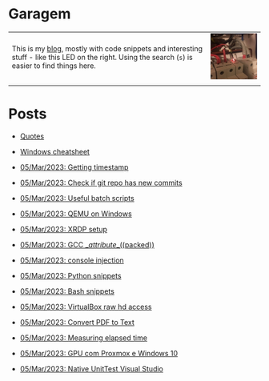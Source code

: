 # Garagem
|||
|:---|:---:|
This is my [blog](about.md), mostly with code snippets and interesting stuff - like this LED on the right. Using the search (`s`) is easier to find things here. | ![:)](misc/breaker-led.jpg)
|||

# Posts
- [Quotes](misc/quotes.md)
- [Windows cheatsheet](misc/windows.md)

- [05/Mar/2023: Getting timestamp](posts/2023.03.05-19.33.48/Getting_timestamp.md)
- [05/Mar/2023: Check if git repo has new commits](posts/2023.03.05-19.50.47/Check_if_git_repo_has_new_commits.md)
- [05/Mar/2023: Useful batch scripts](posts/2023.03.05-19.59.07/Useful_batch_scripts.md)
- [05/Mar/2023: QEMU on Windows](posts/2023.03.05-20.02.27/QEMU_on_Windows.md)
- [05/Mar/2023: XRDP setup](posts/2023.03.05-20.07.12/XRDP_setup.md)
- [05/Mar/2023: GCC \__attribute__((packed))](posts/2023.03.05-20.09.41/GCC_and_attribute_packed_in_Linux_Windows.md)
- [05/Mar/2023: console injection](posts/2023.03.05-20.11.49/console_injection.md)
- [05/Mar/2023: Python snippets](posts/2023.03.05-20.59.58/Python_snippets.md)
- [05/Mar/2023: Bash snippets](posts/2023.03.05-21.01.33/Bash_snippets.md)
- [05/Mar/2023: VirtualBox raw hd access](posts/2023.03.05-21.04.49/VirtualBox_raw_hd_access.md)
- [05/Mar/2023: Convert PDF to Text](posts/2023.03.05-21.11.00/Convert_PDF_to_Text.md)
- [05/Mar/2023: Measuring elapsed time](posts/2023.03.05-21.15.03/Measuring_elapsed_time.md)
- [05/Mar/2023: GPU com Proxmox e Windows 10](posts/2023.03.05-21.17.20/Usando_GPU_com_Proxmox_e_Windows_10.md)
- [05/Mar/2023: Native UnitTest Visual Studio](posts/2023.03.05-21.18.40/UnitTest_in_Visual_Studio_Native_Unit_Test_Project_.md)